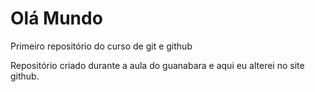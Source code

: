 # Olá Mundo
 Primeiro repositório do curso de git e github
 
 Repositório criado durante a aula do guanabara e aqui eu alterei no site github.
